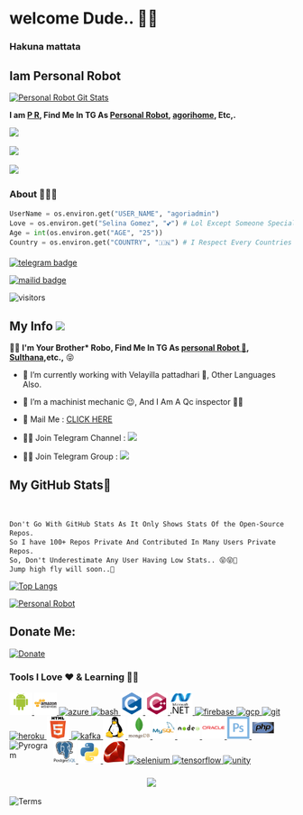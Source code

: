 # welcome Dude..  👋🏻
### Hakuna mattata
## Iam Personal Robot



[![Personal Robot Git Stats](https://github-readme-stats.vercel.app/api?username=agoriadmin&include_all_commits=true&count_private=true&theme=highcontrast)](https://github.com/agoriadmin)

<b> I am [P R](https://github.com/agoriadmin), 
Find Me In TG As [Personal Robot](https://telegram.dog/personal_privetbot1), [agorihome](https://telegram.dog/agorihome), Etc,. </b>

<a href="https://telegram.me/personal_privetbot1"><img src="https://img.shields.io/badge/Telegram-personal%20robot-red?style=for-the-badge&logo=telegram"></a>

</p>

<p align="left">

<a href="https://github.com/Agoriadmin"><img src="https://img.shields.io/badge/GitHub-Follow%20on%20GitHub-rose?style=for-the-badge&logo=github"></a>

</p>

<p align="left">

<a href="https://www.instagram.com/Agorimovies/"><img src="https://img.shields.io/badge/Instagram-agori%20movies-orange?style=for-the-badge&logo=instagram"></a>

### About 🙋🏻‍♂️
```python
UserName = os.environ.get("USER_NAME", "agoriadmin")
Love = os.environ.get("Selina Gomez", "💕") # Lol Except Someone Special ( Don't Ask Who Is It )
Age = int(os.environ.get("AGE", "25"))
Country = os.environ.get("COUNTRY", "🇮🇳") # I Respect Every Countries Soviernity(Republic)
```
#### 
[![telegram badge](https://img.shields.io/badge/Personal💖%20Robot💝-30302f?style=for-the-badge&logo=telegram)](https://t.me/personal_privetbot1)

[![mailid badge](https://img.shields.io/badge/Personal%20Robot-30302f?style=for-the-badge&logo=gmail)](mailto:Agorimovies@gmail.com)

![visitors](https://visitor-badge.laobi.icu/badge?page_id=HeimanPictures)


## My Info <img src="https://github.com/shamilhabeebnelli/shamilhabeebnelli/blob/main/Design/Hi.gif" width="30px"></h2>

👋🏻 <b>I'm Your Brother* Robo, Find Me In TG As [personal Robot 🤖](https://telegram.me/personal_privetbot1), [Sulthana](https://telegram.me/personalautofilterbot),etc.,</b> 😝

- 🔭 I’m currently working with Velayilla pattadhari 🤪, Other Languages Also.

- 🌱 I’m a machinist mechanic 😉, And I Am A Qc inspector 👨‍⚕️

- 💬 Mail Me : [CLICK HERE](mailto:agorimovies@gmail.com)

- 👨‍💻 Join Telegram Channel : <a href="https://t.me/Agorihome"><img src="https://img.shields.io/badge/Telegram-Join%20Telegram%20Channel-blue.svg?logo=telegram"></a>

- 👨‍💻 Join Telegram Group : <a href="https://t.me/Agorimovies"><img src="https://img.shields.io/badge/Telegram-Join%20Telegram%20Group-blue.svg?logo=telegram"></a>


## My GitHub Stats💛


<br>
    
```
Don't Go With GitHub Stats As It Only Shows Stats Of the Open-Source Repos. 
So I have 100+ Repos Private And Contributed In Many Users Private Repos.
So, Don't Underestimate Any User Having Low Stats.. 😝😝🤪
Jump high fly will soon..💫
```

[![Top Langs](https://github-readme-stats.vercel.app/api/top-langs/?username=Agoriadmin&layout=compact&theme=red)](https://github.com/Agoriadmin)


<p align="left"> <a href="https://github.com/ryo-ma/github-profile-trophy"><img src="https://github-profile-trophy.vercel.app/?username=Agoriadmin" alt="Personal Robot" /></a> </p>

    



## Donate Me: 
[![Donate](https://img.shields.io/badge/Donate%20Us-Donate-darkgreen?style=for-the-badge)](wa.me/+91)


#####

<h3 align="left">Tools I Love ♥️ & Learning 👨‍💻</h3>


<p align="left"> <a href="https://developer.android.com" target="_blank"> <img src="https://raw.githubusercontent.com/devicons/devicon/master/icons/android/android-original-wordmark.svg" alt="android" width="40" height="40"/> </a> <a href="https://aws.amazon.com" target="_blank"> <img src="https://raw.githubusercontent.com/devicons/devicon/master/icons/amazonwebservices/amazonwebservices-original-wordmark.svg" alt="aws" width="40" height="40"/> </a> <a href="https://azure.microsoft.com/en-in/" target="_blank"> <img src="https://www.vectorlogo.zone/logos/microsoft_azure/microsoft_azure-icon.svg" alt="azure" width="40" height="40"/> </a> <a href="https://www.gnu.org/software/bash/" target="_blank"> <img src="https://www.vectorlogo.zone/logos/gnu_bash/gnu_bash-icon.svg" alt="bash" width="40" height="40"/> </a> <a href="https://www.cprogramming.com/" target="_blank"> <img src="https://raw.githubusercontent.com/devicons/devicon/master/icons/c/c-original.svg" alt="c" width="40" height="40"/> </a> <a href="https://www.w3schools.com/cpp/" target="_blank"> <img src="https://raw.githubusercontent.com/devicons/devicon/master/icons/cplusplus/cplusplus-original.svg" alt="cplusplus" width="40" height="40"/> </a> <a href="https://dotnet.microsoft.com/" target="_blank"> <img src="https://raw.githubusercontent.com/devicons/devicon/master/icons/dot-net/dot-net-original-wordmark.svg" alt="dotnet" width="40" height="40"/> </a> <a href="https://firebase.google.com/" target="_blank"> <img src="https://www.vectorlogo.zone/logos/firebase/firebase-icon.svg" alt="firebase" width="40" height="40"/> </a> <a href="https://cloud.google.com" target="_blank"> <img src="https://www.vectorlogo.zone/logos/google_cloud/google_cloud-icon.svg" alt="gcp" width="40" height="40"/> </a> <a href="https://git-scm.com/" target="_blank"> <img src="https://www.vectorlogo.zone/logos/git-scm/git-scm-icon.svg" alt="git" width="40" height="40"/> </a> <a href="https://heroku.com" target="_blank"> <img src="https://www.vectorlogo.zone/logos/heroku/heroku-icon.svg" alt="heroku" width="40" height="40"/> </a> <a href="https://www.w3.org/html/" target="_blank"> <img src="https://raw.githubusercontent.com/devicons/devicon/master/icons/html5/html5-original-wordmark.svg" alt="html5" width="40" height="40"/> </a> <a href="https://kafka.apache.org/" target="_blank"> <img src="https://www.vectorlogo.zone/logos/apache_kafka/apache_kafka-icon.svg" alt="kafka" width="40" height="40"/> </a> <a href="https://www.linux.org/" target="_blank"> <img src="https://raw.githubusercontent.com/devicons/devicon/master/icons/linux/linux-original.svg" alt="linux" width="40" height="40"/> </a> <a href="https://www.mongodb.com/" target="_blank"> <img src="https://raw.githubusercontent.com/devicons/devicon/master/icons/mongodb/mongodb-original-wordmark.svg" alt="mongodb" width="40" height="40"/> </a> <a href="https://www.mysql.com/" target="_blank"> <img src="https://raw.githubusercontent.com/devicons/devicon/master/icons/mysql/mysql-original-wordmark.svg" alt="mysql" width="40" height="40"/> </a> <a href="https://nodejs.org" target="_blank"> <img src="https://raw.githubusercontent.com/devicons/devicon/master/icons/nodejs/nodejs-original-wordmark.svg" alt="nodejs" width="40" height="40"/> </a> <a href="https://www.oracle.com/" target="_blank"> <img src="https://raw.githubusercontent.com/devicons/devicon/master/icons/oracle/oracle-original.svg" alt="oracle" width="40" height="40"/> </a> <a href="https://www.photoshop.com/en" target="_blank"> <img src="https://raw.githubusercontent.com/devicons/devicon/master/icons/photoshop/photoshop-line.svg" alt="photoshop" width="40" height="40"/> </a> <a href="https://www.php.net" target="_blank"> <img src="https://raw.githubusercontent.com/devicons/devicon/master/icons/php/php-original.svg" alt="php" width="40" height="40"/> </a> <a href="https://www.postgresql.org" target="_blank"> <img src="https://raw.githubusercontent.com/devicons/devicon/master/icons/postgresql/postgresql-original-wordmark.svg" alt="postgresql" width="40" height="40"/> </a> <a href="https://www.python.org" target="_blank"> <img src="https://raw.githubusercontent.com/devicons/devicon/master/icons/python/python-original.svg" alt="python" width="40" height="40"/> </a> <a href="https://www.ruby-lang.org/en/" target="_blank"> <img src="https://raw.githubusercontent.com/devicons/devicon/master/icons/ruby/ruby-original.svg" alt="ruby" width="40" height="40"/> </a> <a href="https://www.selenium.dev" target="_blank"> <img src="https://raw.githubusercontent.com/detain/svg-logos/780f25886640cef088af994181646db2f6b1a3f8/svg/selenium-logo.svg" alt="selenium" width="40" height="40"/> </a> <a href="https://www.tensorflow.org" target="_blank"> <img src="https://www.vectorlogo.zone/logos/tensorflow/tensorflow-icon.svg" alt="tensorflow" width="40" height="40"/> </a> <a href="https://unity.com/" target="_blank"> <img src="https://www.vectorlogo.zone/logos/unity3d/unity3d-icon.svg" alt="unity" width="40" height="40"/> <a href="https://docs.pyrogram.org/" target="_blank"></a> <img align="left" alt="Pyrogram" width="78px" src="https://i.imgur.com/BOgY9ai.png"></a> </p>


#####

<p align="center">
    <img src="https://img.shields.io/badge/THANKS%20FOR-VISITING%20❤-red?style=for-the-badge&logo=github"/>
</p>


<img align="left" alt="Terms" width="130px" src="https://img.shields.io/badge/*%20Not%20Applied%20For%20Some%20Users-⚠️%20TERMS-orange?style=for-the-badge&logo="/>
